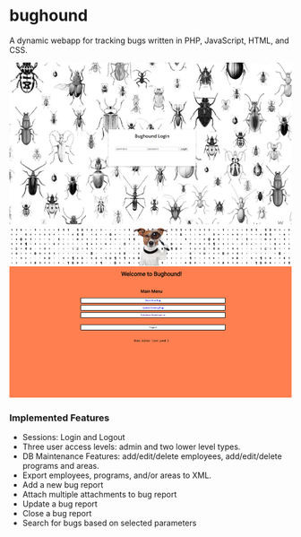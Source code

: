 # bughound
A dynamic webapp for tracking bugs written in PHP, JavaScript, HTML, and CSS.

![screenshot](https://github.com/annmai/bughound/blob/master/img/screenshot.png)
![screenshot](https://github.com/annmai/bughound/blob/master/img/screenshot2.png)

### Implemented Features
* Sessions: Login and Logout
* Three user access levels: admin and two lower level types.
* DB Maintenance Features: add/edit/delete employees, add/edit/delete programs and areas.
* Export employees, programs, and/or areas to XML.
* Add a new bug report
* Attach multiple attachments to bug report
* Update a bug report
* Close a bug report
* Search for bugs based on selected parameters

